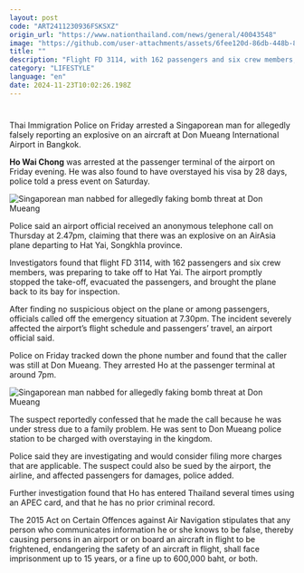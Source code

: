 ```yaml
---
layout: post
code: "ART2411230936FSKSXZ"
origin_url: "https://www.nationthailand.com/news/general/40043548"
image: "https://github.com/user-attachments/assets/6fee120d-86db-448b-8327-e6b23ed6dcdd"
title: ""
description: "Flight FD 3114, with 162 passengers and six crew members, was preparing to take off to Hat Yai"
category: "LIFESTYLE"
language: "en"
date: 2024-11-23T10:02:26.198Z
---
```


# 









Thai Immigration Police on Friday arrested a Singaporean man for allegedly falsely reporting an explosive on an aircraft at Don Mueang International Airport in Bangkok.

**Ho Wai Chong** was arrested at the passenger terminal of the airport on Friday evening. He was also found to have overstayed his visa by 28 days, police told a press event on Saturday.

  ![Singaporean man nabbed for allegedly faking bomb threat at Don Mueang](https://media.nationthailand.com/uploads/images/contents/w1024/2024/11/Z34rw2AjpMByrHED634a.webp?x-image-process=style/lg-webp)

Police said an airport official received an anonymous telephone call on Thursday at 2.47pm, claiming that there was an explosive on an AirAsia plane departing to Hat Yai, Songkhla province.

Investigators found that flight FD 3114, with 162 passengers and six crew members, was preparing to take off to Hat Yai. The airport promptly stopped the take-off, evacuated the passengers, and brought the plane back to its bay for inspection.

After finding no suspicious object on the plane or among passengers, officials called off the emergency situation at 7.30pm. The incident severely affected the airport’s flight schedule and passengers’ travel, an airport official said.

Police on Friday tracked down the phone number and found that the caller was still at Don Mueang. They arrested Ho at the passenger terminal at around 7pm.

  ![Singaporean man nabbed for allegedly faking bomb threat at Don Mueang](https://github.com/user-attachments/assets/637da6bd-0eb5-41a8-b640-c766a18db821)

The suspect reportedly confessed that he made the call because he was under stress due to a family problem. He was sent to Don Mueang police station to be charged with overstaying in the kingdom.

Police said they are investigating and would consider filing more charges that are applicable. The suspect could also be sued by the airport, the airline, and affected passengers for damages, police added.

Further investigation found that Ho has entered Thailand several times using an APEC card, and that he has no prior criminal record.

The 2015 Act on Certain Offences against Air Navigation stipulates that any person who communicates information he or she knows to be false, thereby causing persons in an airport or on board an aircraft in flight to be frightened, endangering the safety of an aircraft in flight, shall face imprisonment up to 15 years, or a fine up to 600,000 baht, or both.